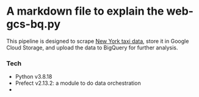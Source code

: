 # A markdown file to explain the web-gcs-bq.py
This pipeline is designed to scrape [New York taxi data](https://www.nyc.gov/site/tlc/about/tlc-trip-record-data.pag), store it in Google Cloud Storage, and upload the data to BigQuery for further analysis.

### Tech
- Python v3.8.18
- Prefect v2.13.2: a module to do data orchestration
- 


